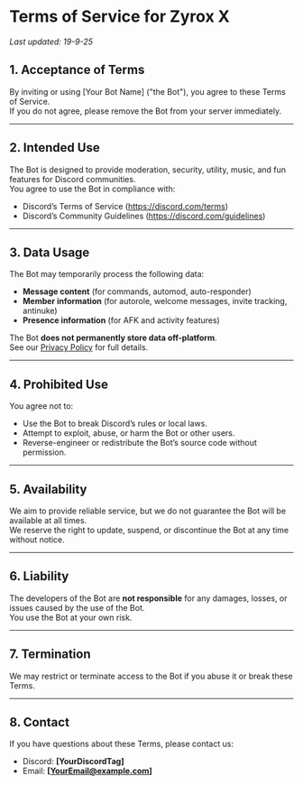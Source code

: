 # Terms of Service for Zyrox X

_Last updated: 19-9-25_

## 1. Acceptance of Terms
By inviting or using [Your Bot Name] ("the Bot"), you agree to these Terms of Service.  
If you do not agree, please remove the Bot from your server immediately.

---

## 2. Intended Use
The Bot is designed to provide moderation, security, utility, music, and fun features for Discord communities.  
You agree to use the Bot in compliance with:
- Discord’s Terms of Service (https://discord.com/terms)  
- Discord’s Community Guidelines (https://discord.com/guidelines)  

---

## 3. Data Usage
The Bot may temporarily process the following data:
- **Message content** (for commands, automod, auto-responder)  
- **Member information** (for autorole, welcome messages, invite tracking, antinuke)  
- **Presence information** (for AFK and activity features)  

The Bot **does not permanently store data off-platform**.  
See our [Privacy Policy](LINK_TO_PRIVACY_POLICY) for full details.

---

## 4. Prohibited Use
You agree not to:
- Use the Bot to break Discord’s rules or local laws.  
- Attempt to exploit, abuse, or harm the Bot or other users.  
- Reverse-engineer or redistribute the Bot’s source code without permission.  

---

## 5. Availability
We aim to provide reliable service, but we do not guarantee the Bot will be available at all times.  
We reserve the right to update, suspend, or discontinue the Bot at any time without notice.

---

## 6. Liability
The developers of the Bot are **not responsible** for any damages, losses, or issues caused by the use of the Bot.  
You use the Bot at your own risk.

---

## 7. Termination
We may restrict or terminate access to the Bot if you abuse it or break these Terms.  

---

## 8. Contact
If you have questions about these Terms, please contact us:  
- Discord: **[YourDiscordTag]**  
- Email: **[YourEmail@example.com]**
